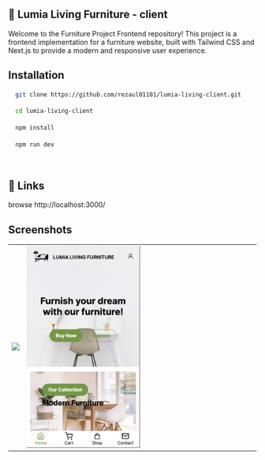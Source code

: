 
## 🚀 Lumia Living Furniture - client
Welcome to the Furniture Project Frontend repository! This project is a frontend implementation for a furniture website, built with Tailwind CSS and Next.js to provide a modern and responsive user experience.


## Installation
```bash
  git clone https://github.com/rezaul01101/lumia-living-client.git

  cd lumia-living-client

  npm install

  npm run dev

  
```
    
## 🔗 Links

browse http://localhost:3000/

## Screenshots
<table>
  <tr>
    <td><img src="https://github.com/rezaul01101/lumia-living-client/blob/main/public/screenshot/s1.png?raw=true" width=50%></td>
    <td><img src="https://github.com/rezaul01101/lumia-living-client/blob/main/public/screenshot/s2.png?raw=true" width=50%></td>
  </tr>
 </table>


